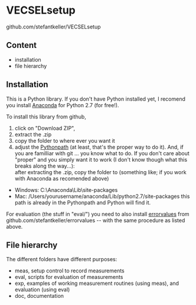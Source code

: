 VECSELsetup
==========

github.com/stefantkeller/VECSELsetup

Content
------

  * installation
  * file hierarchy

Installation
-----------

This is a Python library.
If you don't have Python installed yet,
I recomend you install [Anaconda](http://continuum.io/downloads)
for Python 2.7 (for free!).

To install this library
from github,
  1. click on "Download ZIP",
  2. extract the .zip
  3. copy the folder to where ever you want it
  4. adjust the [Pythonpath](http://lmgtfy.com/?q=how+to+adjust+pythonpath)
(at least, that's the proper way to do it).
And, if you are familliar with git ... you know what to do.
If you don't care about "proper"
and you simply want it to work
(I don't know though what this breaks along the way...):  
after extracting the .zip,
copy the folder to (something like; if you work with Anaconda as recomended above)
  * Windows: C:\Anaconda\Lib\site-packages
  * Mac: /Users/yourusername/anaconda/Lib/python2.7/site-packages
this path is already in the Pythonpath
and Python will find it.


For evaluation (the stuff in "eval/") you need to also install
[errorvalues](https://github.com/stefantkeller/errorvalues)
from github.com/stefantkeller/errorvalues --
with the same procedure as listed above.


File hierarchy
------------

The different folders have different purposes:
  * meas, setup control to record measurements
  * eval, scripts for evaluation of measurements
  * exp, examples of working measurement routines (using meas), and evaluation (using eval)
  * doc, documentation

